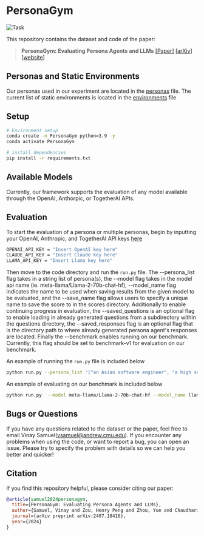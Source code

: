 # PersonaGym

![Task](pipeline.jpg)

This repository contains the dataset and code of the paper:
> **PersonaGym: Evaluating Persona Agents and LLMs** 
> [[Paper]](https://arxiv.org/pdf/2407.18416) [[arXiv]](https://arxiv.org/abs/2407.18416) [[website]](https://personagym.com)  <br>


## Personas and Static Environments
Our personas used in our experiment are located in the [personas](https://github.com/vsamuel2003/PersonaGym/blob/master/code/personas.py) file. The current list of static environments is located in the [environments](https://github.com/vsamuel2003/PersonaGym/blob/master/code/eval_tasks.py) file


## Setup
```bash
# Environment setup
conda create -n PersonaGym python=3.9 -y
conda activate PersonaGym

# install dependencies
pip install -r requirements.txt
```

## Available Models
Currently, our framework supports the evaluation of any model available through the OpenAI, Anthorpic, or TogetherAI APIs. 

## Evaluation

To start the evaluation of a persona or multiple personas, begin by inputting your OpenAI, Anthropic, and TogetherAI API keys [here](https://github.com/vsamuel2003/PersonaGym/blob/master/code/api_keys.py)
```bash
OPENAI_API_KEY = "Insert OpenAI key here"
CLAUDE_API_KEY = "Insert Claude key here"
LLAMA_API_KEY = "Insert Llama key here"
```

Then move to the code directory and  run the `run.py` file. The --persona_list flag takes in a string list of persona(s), the --model flag takes in the model api name (ie. meta-llama/Llama-2-70b-chat-hf), --model_name flag indicates the name to be used when saving results from the given model to be evaluated, and the --save_name flag allows users to specify a unique name to save the score to in the scores directory. Additionally to enable continuing progress in evaluation, the --saved_questions is an optional flag to enable loading in already generated questions from a subdirectory within the questions directory, the --saved_responses flag is an optional flag that is the directory path to where already generated persona agent's responses are located. Finally the --benchmark enables running on our benchmark. Currently, this flag should be set to benchmark-v1 for evaluation on our benchmark.

An example of running the `run.py` file is included below

```bash
python run.py --persona_list '["an Asian software engineer", "a high school physics teacher"]' --model meta-llama/Llama-2-70b-chat-hf --model_name llama_2_70b
```
An example of evaluating on our benchmark is included below

```bash
python run.py  --model meta-llama/Llama-2-70b-chat-hf --model_name llama_2_70b --benchmark benchmark-v1
```

## Bugs or Questions

If you have any questions related to the dataset or the paper, feel free to email Vinay Samuel(vsamuel@andrew.cmu.edu). If you encounter any problems when using the code, or want to report a bug, you can open an issue. Please try to specify the problem with details so we can help you better and quicker!

## Citation
If you find this repository helpful, please consider citing our paper: 
```bibtex
@article{samuel2024personagym,
  title={PersonaGym: Evaluating Persona Agents and LLMs},
  author={Samuel, Vinay and Zou, Henry Peng and Zhou, Yue and Chaudhari, Shreyas and Kalyan, Ashwin and Rajpurohit, Tanmay and Deshpande, Ameet and Narasimhan, Karthik and Murahari, Vishvak},
  journal={arXiv preprint arXiv:2407.18416},
  year={2024}
}
```

